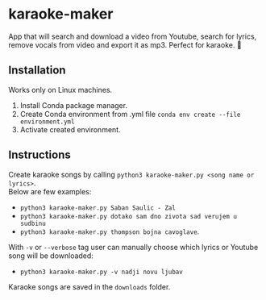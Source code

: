 # karaoke-maker
App that will search and download a video from Youtube, search for lyrics, remove vocals from video and export it as mp3. Perfect for karaoke. :microphone:

## Installation
Works only on Linux machines.
1. Install Conda package manager.
2. Create Conda environment from .yml file `conda env create --file environment.yml`
3. Activate created environment.

## Instructions
Create karaoke songs by calling `python3 karaoke-maker.py <song name or lyrics>`.  
Below are few examples:
- `python3 karaoke-maker.py Saban Saulic - Zal` 
- `python3 karaoke-maker.py dotako sam dno zivota sad verujem u sudbinu`
- `python3 karaoke-maker.py thompson bojna cavoglave`.  

With `-v` or `--verbose` tag user can manually choose which lyrics or Youtube 
song will be downloaded:
- `python3 karaoke-maker.py -v nadji novu ljubav`

Karaoke songs are saved in the `downloads` folder.

